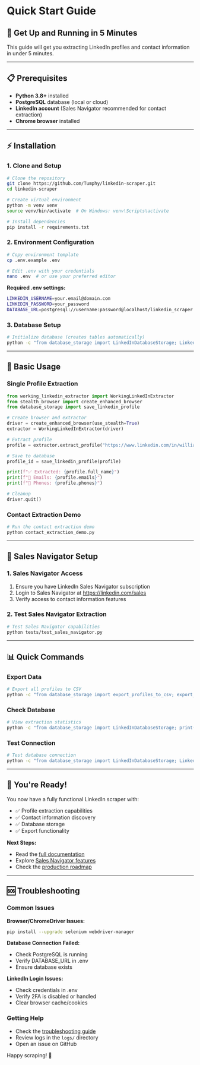 # Quick Start Guide

## 🚀 Get Up and Running in 5 Minutes

This guide will get you extracting LinkedIn profiles and contact information in under 5 minutes.

---

## 📋 Prerequisites

- **Python 3.8+** installed
- **PostgreSQL** database (local or cloud)
- **LinkedIn account** (Sales Navigator recommended for contact extraction)
- **Chrome browser** installed

---

## ⚡ Installation

### 1. Clone and Setup

```bash
# Clone the repository
git clone https://github.com/Tumphy/linkedin-scraper.git
cd linkedin-scraper

# Create virtual environment
python -m venv venv
source venv/bin/activate  # On Windows: venv\Scripts\activate

# Install dependencies
pip install -r requirements.txt
```

### 2. Environment Configuration

```bash
# Copy environment template
cp .env.example .env

# Edit .env with your credentials
nano .env  # or use your preferred editor
```

**Required .env settings:**
```bash
LINKEDIN_USERNAME=your.email@domain.com
LINKEDIN_PASSWORD=your_password
DATABASE_URL=postgresql://username:password@localhost/linkedin_scraper
```

### 3. Database Setup

```bash
# Initialize database (creates tables automatically)
python -c "from database_storage import LinkedInDatabaseStorage; LinkedInDatabaseStorage()"
```

---

## 🎯 Basic Usage

### Single Profile Extraction

```python
from working_linkedin_extractor import WorkingLinkedInExtractor
from stealth_browser import create_enhanced_browser
from database_storage import save_linkedin_profile

# Create browser and extractor
driver = create_enhanced_browser(use_stealth=True)
extractor = WorkingLinkedInExtractor(driver)

# Extract profile
profile = extractor.extract_profile("https://www.linkedin.com/in/williamhgates/")

# Save to database
profile_id = save_linkedin_profile(profile)

print(f"✅ Extracted: {profile.full_name}")
print(f"📧 Emails: {profile.emails}")
print(f"📱 Phones: {profile.phones}")

# Cleanup
driver.quit()
```

### Contact Extraction Demo

```bash
# Run the contact extraction demo
python contact_extraction_demo.py
```

---

## 🔧 Sales Navigator Setup

### 1. Sales Navigator Access

1. Ensure you have LinkedIn Sales Navigator subscription
2. Login to Sales Navigator at https://linkedin.com/sales
3. Verify access to contact information features

### 2. Test Sales Navigator Extraction

```bash
# Test Sales Navigator capabilities
python tests/test_sales_navigator.py
```

---

## 📊 Quick Commands

### Export Data
```bash
# Export all profiles to CSV
python -c "from database_storage import export_profiles_to_csv; export_profiles_to_csv('my_export.csv')"
```

### Check Database
```bash
# View extraction statistics
python -c "from database_storage import LinkedInDatabaseStorage; print(LinkedInDatabaseStorage().get_extraction_stats())"
```

### Test Connection
```bash
# Test database connection
python -c "from database_storage import LinkedInDatabaseStorage; LinkedInDatabaseStorage().test_connection()"
```

---

## 🎉 You're Ready!

You now have a fully functional LinkedIn scraper with:
- ✅ Profile extraction capabilities
- ✅ Contact information discovery
- ✅ Database storage
- ✅ Export functionality

**Next Steps:**
- Read the [full documentation](README.md)
- Explore [Sales Navigator features](docs/SALES_NAVIGATOR_SETUP.md)
- Check the [production roadmap](docs/PRODUCTION_ROADMAP.md)

---

## 🆘 Troubleshooting

### Common Issues

**Browser/ChromeDriver Issues:**
```bash
pip install --upgrade selenium webdriver-manager
```

**Database Connection Failed:**
- Check PostgreSQL is running
- Verify DATABASE_URL in .env
- Ensure database exists

**LinkedIn Login Issues:**
- Check credentials in .env
- Verify 2FA is disabled or handled
- Clear browser cache/cookies

### Getting Help

- Check the [troubleshooting guide](README.md#support--troubleshooting)
- Review logs in the `logs/` directory
- Open an issue on GitHub

Happy scraping! 🎯